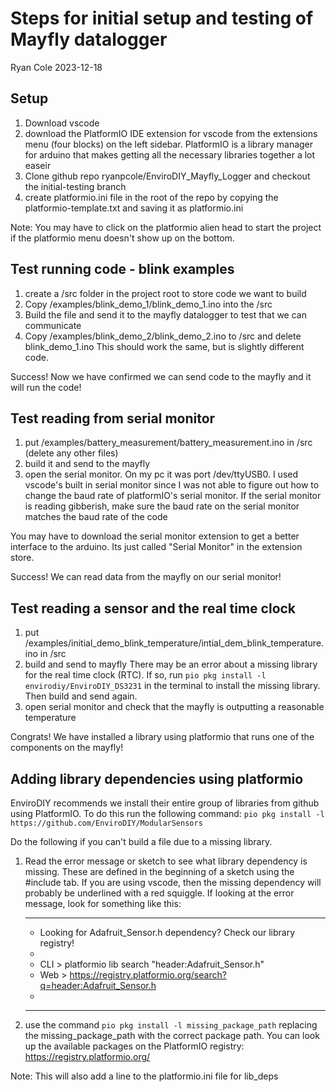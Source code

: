 # Steps for initial setup and testing of Mayfly datalogger
Ryan Cole 2023-12-18

## Setup
1. Download vscode
2. download the PlatformIO IDE extension for vscode from the extensions menu (four blocks) on the left sidebar.
    PlatformIO is a library manager for arduino that makes getting all the necessary libraries together a lot easeir
3. Clone github repo ryanpcole/EnviroDIY_Mayfly_Logger and checkout the initial-testing branch
4. create platformio.ini file in the root of the repo by copying the platformio-template.txt and saving it as platformio.ini

Note: You may have to click on the platformio alien head to start the project if the platformio menu doesn't show up on the bottom.


## Test running code - blink examples
1. create a /src folder in the project root to store code we want to build
2. Copy /examples/blink_demo_1/blink_demo_1.ino into the /src
3. Build the file and send it to the mayfly datalogger to test that we can communicate
4. Copy /examples/blink_demo_2/blink_demo_2.ino to /src and delete blink_demo_1.ino
    This should work the same, but is slightly different code.

Success! Now we have confirmed we can send code to the mayfly and it will run the code!

## Test reading from serial monitor
1. put /examples/battery_measurement/battery_measurement.ino in /src (delete any other files)
2. build it and send to the mayfly
3. open the serial monitor. On my pc it was port /dev/ttyUSB0. I used vscode's built in serial monitor since I was not able to figure out how to change the baud rate of platformIO's serial monitor. If the serial monitor is reading gibberish, make sure the baud rate on the serial monitor matches the baud rate of the code

You may have to download the serial monitor extension to get a better interface to the arduino. Its just called "Serial Monitor" in the extension store.

Success! We can read data from the mayfly on our serial monitor!


## Test reading a sensor and the real time clock
1. put /examples/initial_demo_blink_temperature/intial_dem_blink_temperature.ino in /src
2. build and send to mayfly
    There may be an error about a missing library for the real time clock (RTC). If so, run `pio pkg install -l envirodiy/EnviroDIY_DS3231` in the terminal to install the missing library. Then build and send again.
3. open serial monitor and check that the mayfly is outputting a reasonable temperature

Congrats! We have installed a library using platformio that runs one of the components on the mayfly!


## Adding library dependencies using platformio
EnviroDIY recommends we install their entire group of libraries from github using PlatformIO.
To do this run the following command:
`pio pkg install -l https://github.com/EnviroDIY/ModularSensors`




Do the following if you can't build a file due to a missing library.

1. Read the error message or sketch to see what library dependency is missing. These are defined in the beginning of a sketch using the #include tab. If you are using vscode, then the missing dependency will probably be underlined with a red squiggle. If looking at the error message, look for something like this:

    *************************************************************************
    * Looking for Adafruit_Sensor.h dependency? Check our library registry!
    *
    * CLI  > platformio lib search "header:Adafruit_Sensor.h"
    * Web  > https://registry.platformio.org/search?q=header:Adafruit_Sensor.h
    *
    *************************************************************************


2. use the command 
`pio pkg install -l missing_package_path` 
replacing the missing_package_path with the correct package path. You can look up the available packages on the PlatformIO registry: https://registry.platformio.org/

Note: This will also add a line to the platformio.ini file for lib_deps

